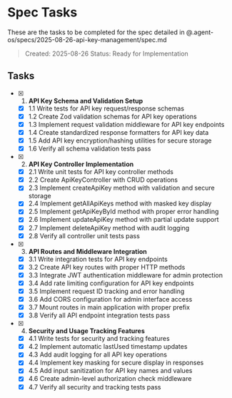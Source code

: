 # Spec Tasks

These are the tasks to be completed for the spec detailed in @.agent-os/specs/2025-08-26-api-key-management/spec.md

> Created: 2025-08-26
> Status: Ready for Implementation

## Tasks

- [x] 1. **API Key Schema and Validation Setup**

  - [x] 1.1 Write tests for API key request/response schemas
  - [x] 1.2 Create Zod validation schemas for API key operations
  - [x] 1.3 Implement request validation middleware for API key endpoints
  - [x] 1.4 Create standardized response formatters for API key data
  - [x] 1.5 Add API key encryption/hashing utilities for secure storage
  - [x] 1.6 Verify all schema validation tests pass

- [x] 2. **API Key Controller Implementation**

  - [x] 2.1 Write unit tests for API key controller methods
  - [x] 2.2 Create ApiKeyController with CRUD operations
  - [x] 2.3 Implement createApiKey method with validation and secure storage
  - [x] 2.4 Implement getAllApiKeys method with masked key display
  - [x] 2.5 Implement getApiKeyById method with proper error handling
  - [x] 2.6 Implement updateApiKey method with partial update support
  - [x] 2.7 Implement deleteApiKey method with audit logging
  - [x] 2.8 Verify all controller unit tests pass

- [x] 3. **API Routes and Middleware Integration**

  - [x] 3.1 Write integration tests for API key endpoints
  - [x] 3.2 Create API key routes with proper HTTP methods
  - [x] 3.3 Integrate JWT authentication middleware for admin protection
  - [x] 3.4 Add rate limiting configuration for API key endpoints
  - [x] 3.5 Implement request ID tracking and error handling
  - [x] 3.6 Add CORS configuration for admin interface access
  - [x] 3.7 Mount routes in main application with proper prefix
  - [x] 3.8 Verify all API endpoint integration tests pass

- [x] 4. **Security and Usage Tracking Features**

  - [x] 4.1 Write tests for security and tracking features
  - [x] 4.2 Implement automatic lastUsed timestamp updates
  - [x] 4.3 Add audit logging for all API key operations
  - [x] 4.4 Implement key masking for secure display in responses
  - [x] 4.5 Add input sanitization for API key names and values
  - [x] 4.6 Create admin-level authorization check middleware
  - [x] 4.7 Verify all security and tracking tests pass